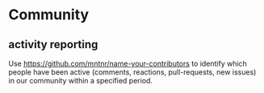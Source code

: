 # Community

## activity reporting

Use https://github.com/mntnr/name-your-contributors to identify which people have been active (comments, reactions, pull-requests, new issues) in our community within a specified period. 
